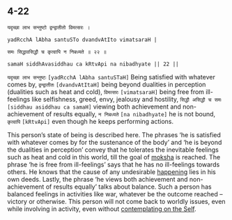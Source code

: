## 4-22


```shloka-sa
यदृच्छा लाभ सन्तुष्टो द्वन्द्वातीतो विमत्सरः ।
```
```shloka-sa-hk
yadRcchA lAbha santuSTo dvandvAtIto vimatsaraH |
```
```shloka-sa
समः सिद्धावसिद्धौ च कृत्वापि न निबध्यते ॥ २२ ॥
```
```shloka-sa-hk
samaH siddhAvasiddhau ca kRtvApi na nibadhyate || 22 ||
```

`यदृच्छा लाभ सन्तुष्टः` `[yadRcchA lAbha santuSTaH]` Being satisfied with whatever comes by, `द्वन्द्वातीतः` `[dvandvAtItaH]` being beyond dualities in perception (dualities such as heat and cold), `विमत्सरः` `[vimatsaraH]` being free from ill-feelings like selfishness, greed, envy, jealousy and hostility, `सिद्धौ असिद्धौ च समः` `[siddhau asiddhau ca samaH]` viewing both achievement and non-achievement of results equally, `न निबध्यते` `[na nibadhyate]` he is not bound, `कृत्वापि` `[kRtvApi]` even though he keeps performing actions.

This person’s state of being is described here. The phrases ‘he is satisfied with whatever comes by for the sustenance of the body’ and ‘he is beyond the dualities in perception’ convey that he tolerates the inevitable feelings such as heat and cold in this world, till the goal of [moksha](Moksha) is reached.
The phrase ‘he is free from ill-feelings’ says that he has no ill-feelings towards others. He knows that the cause of any undesirable [happening](actions_and_happenings) lies in his own deeds.
Lastly, the phrase ‘he views both achievement and non-achievement of results equally’ talks about balance. Such a person has balanced feelings in activities like war, whatever be the outcome reached – victory or otherwise. This person will not come back to worldly issues, even while involving in activity, even without [contemplating on the Self](jnAnayOga_a_defn).

